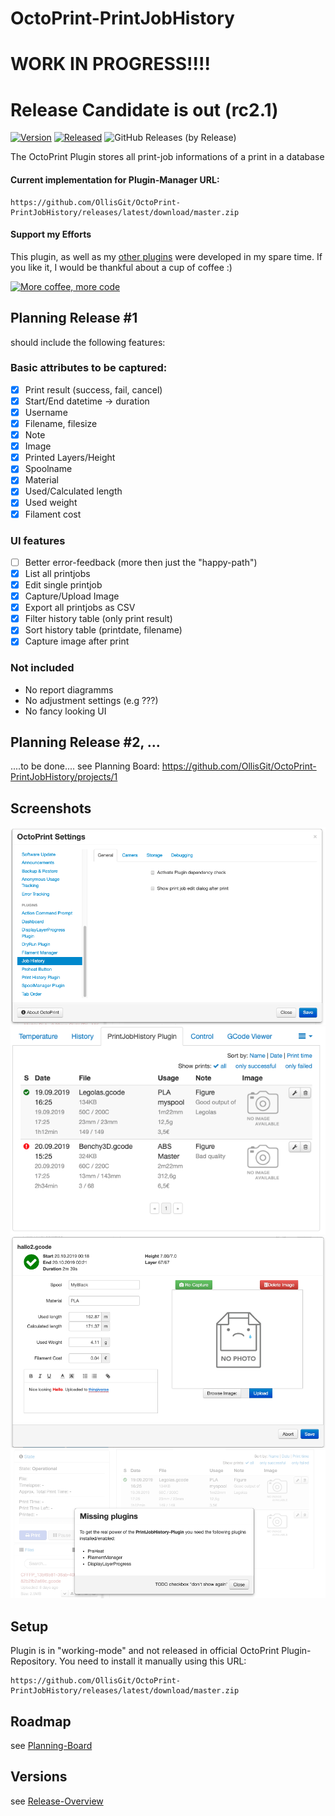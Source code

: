 # OctoPrint-PrintJobHistory

# WORK IN PROGRESS!!!! 

# Release Candidate is out (rc2.1)

[![Version](https://img.shields.io/badge/dynamic/json.svg?color=brightgreen&label=version&url=https://api.github.com/repos/OllisGit/OctoPrint-PrintJobHistory/releases&query=$[0].name)]()
[![Released](https://img.shields.io/badge/dynamic/json.svg?color=brightgreen&label=released&url=https://api.github.com/repos/OllisGit/OctoPrint-PrintJobHistory/releases&query=$[0].published_at)]()
![GitHub Releases (by Release)](https://img.shields.io/github/downloads/OllisGit/OctoPrint-PrintJobHistory/latest/total.svg)

The OctoPrint Plugin stores all print-job informations of a print in a database

#### Current implementation for Plugin-Manager URL: 
    https://github.com/OllisGit/OctoPrint-PrintJobHistory/releases/latest/download/master.zip

#### Support my Efforts

This plugin, as well as my [other plugins](https://github.com/OllisGit/) were developed in my spare time.
If you like it, I would be thankful about a cup of coffee :) 

[![More coffee, more code](https://img.shields.io/badge/Donate-PayPal-green.svg)](https://www.paypal.com/cgi-bin/webscr?cmd=_s-xclick&hosted_button_id=2BJP2XFEKNG9J&source=url)


## Planning Release #1
 
should include the following features:

### Basic attributes to be captured:
- [x] Print result (success, fail, cancel)
- [x] Start/End datetime -> duration
- [x] Username
- [x] Filename, filesize
- [x] Note
- [x] Image
- [x] Printed Layers/Height
- [x] Spoolname
- [x] Material
- [x] Used/Calculated length
- [x] Used weight
- [x] Filament cost

### UI features
- [ ] Better error-feedback (more then just the "happy-path")
- [x] List all printjobs
- [x] Edit single printjob
- [x] Capture/Upload Image
- [x] Export all printjobs as CSV
- [x] Filter history table (only print result)
- [x] Sort history table (printdate, filename)
- [x] Capture image after print

### Not included
- No report diagramms
- No adjustment settings (e.g ???)
- No fancy looking UI


## Planning Release #2, ... 
....to be done.... see Planning Board: https://github.com/OllisGit/OctoPrint-PrintJobHistory/projects/1

## Screenshots
![plugin-settings](screenshots/plugin-settings.png "Plugin-Settings")
![plugin-tab](screenshots/plugin-tab.png "Plugin-Tab")
![editPrintJob-dialog](screenshots/editPrintJob-dialog.png "EditPrintJob-Dialog")
![missingplugins-dialog](screenshots/missingPlugins-dialog.png "MissingPlugins-Dialog")


## Setup

Plugin is in "working-mode" and not released in official OctoPrint Plugin-Repository.
You need to install it manually using this URL: 

    https://github.com/OllisGit/OctoPrint-PrintJobHistory/releases/latest/download/master.zip

## Roadmap

see [Planning-Board](https://github.com/OllisGit/OctoPrint-PrintJobHistory/projects/1)

## Versions

see [Release-Overview](https://github.com/OllisGit/OctoPrint-PrintJobHistory/releases/)


